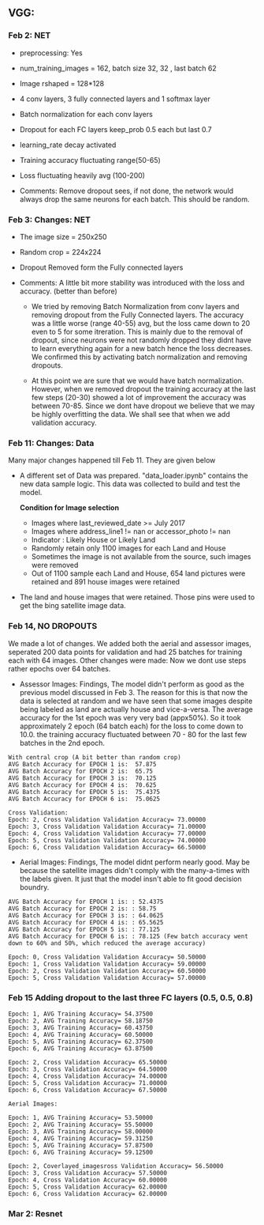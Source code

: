 


## VGG:
    
### Feb 2:  NET
  * preprocessing: Yes
  * num_training_images = 162, batch size 32, 32 , last batch 62
  * Image rshaped = 128*128
  * 4 conv layers, 3 fully connected layers and 1 softmax layer
  * Batch normalization for each conv layers
  * Dropout for each FC layers keep_prob 0.5 each but last 0.7
  * learning_rate decay activated
  * Training accuracy fluctuating range(50-65)
  * Loss fluctuating heavily avg (100-200)
   
 * Comments: Remove dropout sees, if not done, the network would always drop the same neurons for each batch. This should be random.


### Feb 3: Changes: NET
   * The image size = 250x250
   * Random crop = 224x224
   * Dropout Removed form the Fully connected layers
 
 * Comments: A little bit more stability was introduced with the loss and accuracy. (better than before)
 
    
   * We tried by removing Batch Normalization from conv layers and removing dropout from the Fully Connected layers. The accuracy was a little worse (range 40-55) avg, but the loss came down to 20 even to 5 for some itreration. This is mainly due to the removal of dropout, since neurons were not randomly dropped they didnt have to learn everything again for a new batch hence the loss decreases. We confirmed this by activating batch normalization and removing dropouts.
   
   * At this point we are sure that we would have batch normalization. However, when we removed dropout the training accuracy at the last few steps (20-30) showed a lot of improvement the accuracy was between 70-85. Since we dont have dropout we believe that we may be highly overfitting the data. We shall see that when we add validation accuracy. 
   
   
   
### Feb 11: Changes: Data
   Many major changes happened till Feb 11. They are given below
   
   * A different set of Data was prepared. "data_loader.ipynb" contains the new data sample logic. This data was collected to build and test the model.
   
      **Condition for Image selection**
   
      * Images where last_reviewed_date >= July 2017
      * Images where address_line1 != nan or accessor_photo != nan
      * Indicator : Likely House or Likely Land
      * Randomly retain only 1100 images for each Land and House
      * Sometimes the image is not available from the source, such images were removed
      * Out of 1100 sample each Land and House, 654 land pictures were retained and 891 house images were retained
      
   * The land and house images that were retained. Those pins were used to get the bing satellite image data.
   
   
### Feb 14, NO DROPOUTS
   We made a lot of changes. We added both the aerial and assessor images, seperated 200 data points for validation and had 25 batches for training each with 64 images.
   Other changes were made: Now we dont use steps rather epochs over 64 batches.
   
   * Assessor Images:
   Findings, The model didn't perform as good as the previous model discussed in Feb 3. The reason for this is that now the data is selected at random and we have seen that some images despite being labeled as land are actually house and vice-a-versa. The average accuracy for the 1st epoch was very very bad (appx50%). So it took approximately 2 epoch (64 batch each) for the loss to come down to 10.0. the training accuracy fluctuated between 70 - 80 for the last few batches in the 2nd epoch.
   
    With central crop (A bit better than random crop)
    AVG Batch Accuracy for EPOCH 1 is:  57.875
    AVG Batch Accuracy for EPOCH 2 is:  65.75
    AVG Batch Accuracy for EPOCH 3 is:  70.125
    AVG Batch Accuracy for EPOCH 4 is:  70.625
    AVG Batch Accuracy for EPOCH 5 is:  75.4375
    AVG Batch Accuracy for EPOCH 6 is:  75.0625
    
    Cross Validation:
    Epoch: 2, Cross Validation Validation Accuracy= 73.00000
    Epoch: 3, Cross Validation Validation Accuracy= 71.00000
    Epoch: 4, Cross Validation Validation Accuracy= 77.00000
    Epoch: 5, Cross Validation Validation Accuracy= 74.00000
    Epoch: 6, Cross Validation Validation Accuracy= 66.50000
   
   * Aerial Images:
   Findings, The model didnt perform nearly good. May be because the satellite images didn't comply with the many-a-times with the labels given. It just that the model insn't able to fit good decision boundry. 
   
    AVG Batch Accuracy for EPOCH 1 is: : 52.4375
    AVG Batch Accuracy for EPOCH 2 is: : 58.75
    AVG Batch Accuracy for EPOCH 3 is: : 64.0625
    AVG Batch Accuracy for EPOCH 4 is: : 65.5625
    AVG Batch Accuracy for EPOCH 5 is: : 77.125
    AVG Batch Accuracy for EPOCH 6 is: : 78.125 (Few batch accuracy went down to 60% and 50%, which reduced the average accuracy)
    
    Epoch: 0, Cross Validation Validation Accuracy= 50.50000
    Epoch: 1, Cross Validation Validation Accuracy= 59.00000
    Epoch: 2, Cross Validation Validation Accuracy= 60.50000
    Epoch: 5, Cross Validation Validation Accuracy= 57.00000
   
### Feb 15 Adding dropout to the last three FC layers (0.5, 0.5, 0.8)

    Epoch: 1, AVG Training Accuracy= 54.37500
    Epoch: 2, AVG Training Accuracy= 58.18750
    Epoch: 3, AVG Training Accuracy= 60.43750
    Epoch: 4, AVG Training Accuracy= 60.50000
    Epoch: 5, AVG Training Accuracy= 62.37500
    Epoch: 6, AVG Training Accuracy= 63.87500
    
    Epoch: 2, Cross Validation Accuracy= 65.50000
    Epoch: 3, Cross Validation Accuracy= 64.50000
    Epoch: 4, Cross Validation Accuracy= 74.00000
    Epoch: 5, Cross Validation Accuracy= 71.00000
    Epoch: 6, Cross Validation Accuracy= 67.50000
    
    Aerial Images:
    
    Epoch: 1, AVG Training Accuracy= 53.50000
    Epoch: 2, AVG Training Accuracy= 55.50000
    Epoch: 3, AVG Training Accuracy= 58.00000
    Epoch: 4, AVG Training Accuracy= 59.31250
    Epoch: 5, AVG Training Accuracy= 57.87500
    Epoch: 6, AVG Training Accuracy= 59.12500
    
    Epoch: 2, Coverlayed_imagesross Validation Accuracy= 56.50000
    Epoch: 3, Cross Validation Accuracy= 57.50000
    Epoch: 4, Cross Validation Accuracy= 60.00000
    Epoch: 5, Cross Validation Accuracy= 62.00000
    Epoch: 6, Cross Validation Accuracy= 62.00000
    
    
### Mar 2: Resnet
   
   
   
